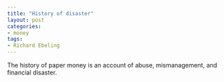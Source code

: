 ```yaml
---
title: "History of disaster"
layout: post
categories:
- money
tags:
- Richard Ebeling
---
```


The history of paper money is an account of abuse, mismanagement, and financial disaster.